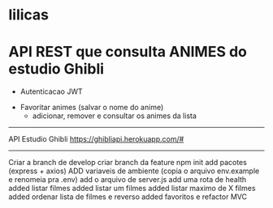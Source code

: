 # lilicas

# API REST que consulta ANIMES do estudio Ghibli

- Autenticacao JWT
<!-- - Lista os animes em ordem alfabetica (lista deve ser paginadas) -->
<!-- - Consulta animes por id -->
- Favoritar animes (salvar o nome do anime)
  - adicionar, remover e consultar os animes da lista
----------------------------------------------------------------
API Estudio Ghibli
https://ghibliapi.herokuapp.com/#

----------------------------------------------------------------
Criar a branch de develop
criar branch da feature
npm init
add pacotes (express + axios)
ADD variaveis de ambiente (copia o arquivo env.example e renomeia pra .env)
add o arquivo de server.js
add uma rota de health
added listar filmes
added listar um filmes
added listar maximo de X filmes
added ordenar lista de filmes e reverso
added favoritos e refactor MVC